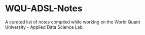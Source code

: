 # WQU-ADSL-Notes
A curated list of notes compiled while working on the World Quant University - Applied Data Science Lab.
